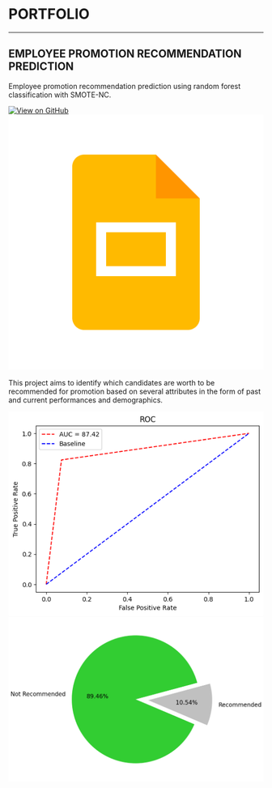 # PORTFOLIO
---
## EMPLOYEE PROMOTION RECOMMENDATION PREDICTION

Employee promotion recommendation prediction using random forest classification with SMOTE-NC.

[![View on GitHub](https://img.shields.io/badge/GitHub-View_on_GitHub-blue?logo=GitHub)](Employee_Promotion_Prediction.ipynb)
[![View on Slides](unnamed.png)](https://docs.google.com/presentation/d/1j3ZKoYccuqNorLleTpSnSP4914O_tiiNqOobVd4Wags/edit?usp=sharing)

This project aims to identify which candidates are worth to be recommended for promotion based on several attributes in the form of past and current performances and demographics. 

<center><img src="roc employee promotion.png"/></center>
<center><img src="pred.png"/></center>
